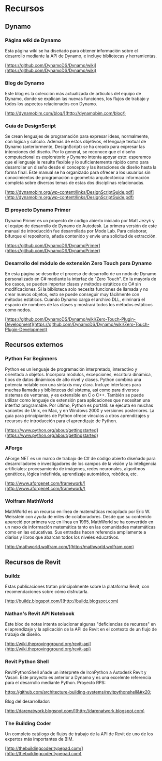 # Recursos

## **Dynamo**

### **Página wiki de Dynamo**

Esta página wiki se ha diseñado para obtener información sobre el desarrollo mediante la API de Dynamo, e incluye bibliotecas y herramientas.

[https://github.com/DynamoDS/Dynamo/wiki](https://github.com/DynamoDS/Dynamo/wiki)

### **Blog de Dynamo**

Este blog es la colección más actualizada de artículos del equipo de Dynamo, donde se explican las nuevas funciones, los flujos de trabajo y todos los aspectos relacionados con Dynamo.

[http://dynamobim.com/blog/](http://dynamobim.com/blog/)

### **Guía de DesignScript**

Se crean lenguajes de programación para expresar ideas, normalmente, con lógica y cálculo. Además de estos objetivos, el lenguaje textual de Dynamo (anteriormente, DesignScript) se ha creado para expresar las intenciones del diseño. Por lo general, se reconoce que el diseño computacional es exploratorio y Dynamo intenta apoyar esto: esperamos que el lenguaje le resulte flexible y lo suficientemente rápido como para desarrollar un diseño desde el concepto y las iteraciones de diseño hasta la forma final. Este manual se ha organizado para ofrecer a los usuarios sin conocimientos de programación o geometría arquitectónica información completa sobre diversos temas de estas dos disciplinas relacionadas.

[http://dynamobim.org/wp-content/links/DesignScriptGuide.pdf](http://dynamobim.org/wp-content/links/DesignScriptGuide.pdf)

### **El proyecto Dynamo Primer**

Dynamo Primer es un proyecto de código abierto iniciado por Matt Jezyk y el equipo de desarrollo de Dynamo de Autodesk. La primera versión de este manual de introducción fue desarrollada por Mode Lab. Para colaborar, bifurque el repositorio, añada contenido y envíe una solicitud de extracción.

[https://github.com/DynamoDS/DynamoPrimer](https://github.com/DynamoDS/DynamoPrimer)

### **Desarrollo del módulo de extensión Zero Touch para Dynamo**

En esta página se describe el proceso de desarrollo de un nodo de Dynamo personalizado en C# mediante la interfaz de "Zero Touch". En la mayoría de los casos, se pueden importar clases y métodos estáticos de C# sin modificaciones. Si la biblioteca solo necesita funciones de llamada y no crear nuevos objetos, esto se puede conseguir muy fácilmente con métodos estáticos. Cuando Dynamo carga el archivo DLL, eliminará el espacio de nombres de las clases y mostrará todos los métodos estáticos como nodos.

[https://github.com/DynamoDS/Dynamo/wiki/Zero-Touch-Plugin-Development](https://github.com/DynamoDS/Dynamo/wiki/Zero-Touch-Plugin-Development)

## **Recursos externos**

### **Python For Beginners**

Python es un lenguaje de programación interpretado, interactivo y orientado a objetos. Incorpora módulos, excepciones, escritura dinámica, tipos de datos dinámicos de alto nivel y clases. Python combina una potencia notable con una sintaxis muy clara. Incluye interfaces para muchas llamadas y bibliotecas del sistema, así como para diversos sistemas de ventanas, y es extensible en C o C++. También se puede utilizar como lenguaje de extensión para aplicaciones que necesitan una interfaz programable. Por último, Python es portátil: se ejecuta en muchas variantes de Unix, en Mac, y en Windows 2000 y versiones posteriores. La guía para principiantes de Python ofrece vínculos a otros aprendizajes y recursos de introducción para el aprendizaje de Python.

[https://www.python.org/about/gettingstarted](https://www.python.org/about/gettingstarted)

### **AForge**

AForge.NET es un marco de trabajo de C# de código abierto diseñado para desarrolladores e investigadores de los campos de la visión y la inteligencia artificiales: procesamiento de imágenes, redes neuronales, algoritmos genéticos, lógica indefinida, aprendizaje automático, robótica, etc.

[http://www.aforgenet.com/framework/](http://www.aforgenet.com/framework/)

### **Wolfram MathWorld**

MathWorld es un recurso en línea de matemáticas recopilado por Eric W. Weisstein con ayuda de miles de colaboradores. Desde que su contenido apareció por primera vez en línea en 1995, MathWorld se ha convertido en un nexo de información matemática tanto en las comunidades matemáticas como en las educativas. Sus entradas hacen referencia ampliamente a diarios y libros que abarcan todos los niveles educativos.

[http://mathworld.wolfram.com/](http://mathworld.wolfram.com)

## Recursos de Revit

### **buildz**

Estas publicaciones tratan principalmente sobre la plataforma Revit, con recomendaciones sobre cómo disfrutarla.

[http://buildz.blogspot.com/](http://buildz.blogspot.com)

### **Nathan's Revit API Notebook**

Este bloc de notas intenta solucionar algunas "deficiencias de recursos" en el aprendizaje y la aplicación de la API de Revit en el contexto de un flujo de trabajo de diseño.

[http://wiki.theprovingground.org/revit-api](http://wiki.theprovingground.org/revit-api)

### **Revit Python Shell**

RevitPythonShell añade un intérprete de IronPython a Autodesk Revit y Vasari. Este proyecto es anterior a Dynamo y es una excelente referencia para el desarrollo mediante Python. Proyecto RPS:

https://github.com/architecture-building-systems/revitpythonshell&#x20;

Blog del desarrollador:

[http://darenatwork.blogspot.com/](http://darenatwork.blogspot.com)

### **The Building Coder**

Un completo catálogo de flujos de trabajo de la API de Revit de uno de los expertos más importantes de BIM.

[http://thebuildingcoder.typepad.com/](http://thebuildingcoder.typepad.com)
